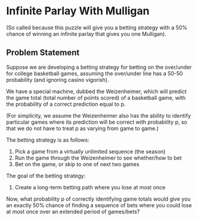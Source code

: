 # Infinite Parlay With Mulligan

(So called because this puzzle will give you a betting strategy with a 50% chance
of winning an infinite parlay that gives you one Mulligan).

## Problem Statement

Suppose we are developing a betting strategy for betting on the over/under
for college basketball games, assuming the over/under line has a 50-50 probability
(and ignoring casino vigorish).

We have a special machine, dubbed the Weizenheimer, which will predict the
game total (total number of points scored) of a basketball game, with the probability
of a correct prediction equal to p.

(For simplicity, we assume the Weizenheimer also has the ability to identify
particular games where its prediction will be correct with probability p,
so that we do not have to treat p as varying from game to game.)

The betting strategy is as follows:

1. Pick a game from a virtually unlimited sequence (the season)
2. Run the game through the Weizenheimer to see whether/how to bet
3. Bet on the game, or skip to one of next two games

The goal of the betting strategy:

1. Create a long-term betting path where you lose at most once

Now, what probability p of correctly identifying game totals would give you
an exactly 50% chance of finding a sequence of bets where you could lose
at most once over an extended period of games/bets?


